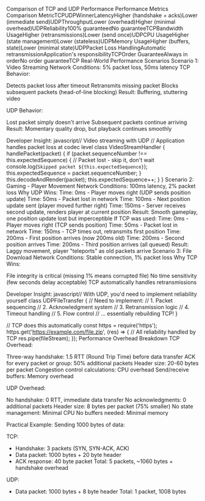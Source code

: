 Comparison of TCP and UDP Performance
Performance Metrics Comparison
MetricTCPUDPWinnerLatencyHigher (handshake + acks)Lower (immediate send)UDPThroughputLower (overhead)Higher (minimal overhead)UDPReliability100% guaranteedNo guaranteeTCPBandwidth UsageHigher (retransmissions)Lower (send once)UDPCPU UsageHigher (state management)Lower (stateless)UDPMemory UsageHigher (buffers, state)Lower (minimal state)UDPPacket Loss HandlingAutomatic retransmissionApplication's responsibilityTCPOrder GuaranteeAlways in orderNo order guaranteeTCP
Real-World Performance Scenarios
Scenario 1: Video Streaming
Network Conditions: 5% packet loss, 50ms latency
TCP Behavior:

Detects packet loss after timeout
Retransmits missing packet
Blocks subsequent packets (head-of-line blocking)
Result: Buffering, stuttering video

UDP Behavior:

Lost packet simply doesn't arrive
Subsequent packets continue arriving
Result: Momentary quality drop, but playback continues smoothly

Developer Insight:
javascript// Video streaming with UDP
// Application handles packet loss at codec level
class VideoStreamHandler {
  handlePacket(packet) {
    if (packet.sequenceNumber !== this.expectedSequence) {
      // Packet lost - skip it, don't wait
      console.log(`Skipped packet ${this.expectedSequence}`);
      this.expectedSequence = packet.sequenceNumber;
    }
    this.decodeAndRender(packet);
    this.expectedSequence++;
  }
}
Scenario 2: Gaming - Player Movement
Network Conditions: 100ms latency, 2% packet loss
Why UDP Wins:
Time: 0ms    - Player moves right (UDP sends position update)
Time: 50ms   - Packet lost in network
Time: 100ms  - Next position update sent (player moved further right)
Time: 150ms  - Server receives second update, renders player at current position
Result: Smooth gameplay, one position update lost but imperceptible
If TCP was used:
Time: 0ms    - Player moves right (TCP sends position)
Time: 50ms   - Packet lost in network
Time: 150ms  - TCP times out, retransmits first position
Time: 200ms  - First position arrives (now 200ms old)
Time: 200ms  - Second position arrives
Time: 200ms  - Third position arrives (all queued)
Result: Laggy movement, player "teleports" as old packets arrive
Scenario 3: File Download
Network Conditions: Stable connection, 1% packet loss
Why TCP Wins:

File integrity is critical (missing 1% means corrupted file)
No time sensitivity (few seconds delay acceptable)
TCP automatically handles retransmissions

Developer Insight:
javascript// With UDP, you'd need to implement reliability yourself
class UDPFileTransfer {
  // Need to implement:
  // 1. Packet sequencing
  // 2. Acknowledgment system
  // 3. Retransmission logic
  // 4. Timeout handling
  // 5. Flow control
  // ... essentially rebuilding TCP!
}

// TCP does this automatically
const https = require('https');
https.get('https://example.com/file.zip', (res) => {
  // All reliability handled by TCP
  res.pipe(fileStream);
});
Performance Overhead Breakdown
TCP Overhead:

Three-way handshake: 1.5 RTT (Round Trip Time) before data transfer
ACK for every packet or group: 50% additional packets
Header size: 20-60 bytes per packet
Congestion control calculations: CPU overhead
Send/receive buffers: Memory overhead

UDP Overhead:

No handshake: 0 RTT, immediate data transfer
No acknowledgments: 0 additional packets
Header size: 8 bytes per packet (75% smaller)
No state management: Minimal CPU
No buffers needed: Minimal memory

Practical Example:
Sending 1000 bytes of data:

TCP:
- Handshake: 3 packets (SYN, SYN-ACK, ACK)
- Data packet: 1000 bytes + 20 byte header
- ACK response: 40 byte packet
Total: 5 packets, ~1060 bytes + handshake overhead

UDP:
- Data packet: 1000 bytes + 8 byte header
Total: 1 packet, 1008 bytes